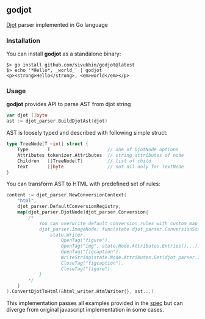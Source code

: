 ## godjot

[Djot](https://djot.net/) parser implemented in Go language

### Installation

You can install **godjot** as a standalone binary:
```shell
$> go install github.com/sivukhin/godjot@latest
$> echo '*Hello*, _world_' | godjot
<p><strong>Hello</strong>, <em>world</em></p>
```

### Usage

**godjot** provides API to parse AST from djot string 
``` go
var djot []byte
ast := djot_parser.BuildDjotAst(djot)
```

AST is loosely typed and described with following simple struct:
```go
type TreeNode[T ~int] struct {
    Type       T                     // one of DjotNode options
    Attributes tokenizer.Attributes  // string attributes of node
    Children   []TreeNode[T]         // list of child
    Text       []byte                // not nil only for TextNode
}
```

You can transform AST to HTML with predefined set of rules:
```go
content := djot_parser.NewConversionContext(
    "html", 
    djot_parser.DefaultConversionRegistry,
    map[djot_parser.DjotNode]djot_parser.Conversion{
        /*
            You can overwrite default conversion rules with custom map
            djot_parser.ImageNode: func(state djot_parser.ConversionState, next func(c djot_parser.Children)) {
                state.Writer.
                    OpenTag("figure").
                    OpenTag("img", state.Node.Attributes.Entries()...).
                    OpenTag("figcaption").
                    WriteString(state.Node.Attributes.Get(djot_parser.ImgAltKey)).
                    CloseTag("figcaption").
                    CloseTag("figure")
            }
        */
    }
).ConvertDjotToHtml(&html_writer.HtmlWriter{}, ast...)
```

This implementation passes all examples provided in the [spec](https://htmlpreview.github.io/?https://github.com/jgm/djot/blob/master/doc/syntax.html) but can diverge from original javascript implementation in some cases.
